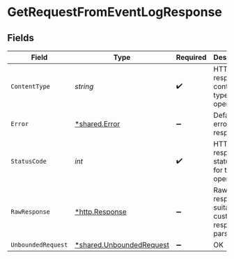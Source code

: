 # GetRequestFromEventLogResponse


## Fields

| Field                                                                      | Type                                                                       | Required                                                                   | Description                                                                |
| -------------------------------------------------------------------------- | -------------------------------------------------------------------------- | -------------------------------------------------------------------------- | -------------------------------------------------------------------------- |
| `ContentType`                                                              | *string*                                                                   | :heavy_check_mark:                                                         | HTTP response content type for this operation                              |
| `Error`                                                                    | [*shared.Error](../../../pkg/models/shared/error.md)                       | :heavy_minus_sign:                                                         | Default error response                                                     |
| `StatusCode`                                                               | *int*                                                                      | :heavy_check_mark:                                                         | HTTP response status code for this operation                               |
| `RawResponse`                                                              | [*http.Response](https://pkg.go.dev/net/http#Response)                     | :heavy_minus_sign:                                                         | Raw HTTP response; suitable for custom response parsing                    |
| `UnboundedRequest`                                                         | [*shared.UnboundedRequest](../../../pkg/models/shared/unboundedrequest.md) | :heavy_minus_sign:                                                         | OK                                                                         |